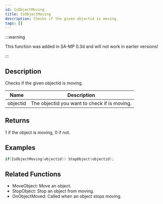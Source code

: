 ```yaml
---
id: IsObjectMoving
title: IsObjectMoving
description: Checks if the given objectid is moving.
tags: []
---
```


:::warning

This function was added in SA-MP 0.3d and will not work in earlier versions!

:::

## Description

Checks if the given objectid is moving.


| Name | Description |
|------|-------------|
|objectid | The objectid you want to check if is moving.|


## Returns

1 if the object is moving, 0 if not.


## Examples


```c
if(IsObjectMoving(objectid)) StopObject(objectid);
```


## Related Functions


-  MoveObject: Move an object.
-  StopObject: Stop an object from moving.
-  OnObjectMoved: Called when an object stops moving.